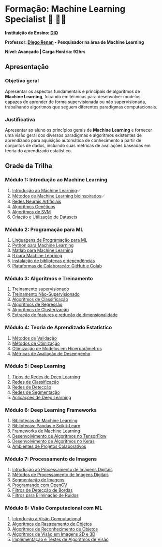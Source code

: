 # **Formação: Machine Learning Specialist** :robot: :woman_technologist:
**Instituição de Ensino: [DIO](https://www.dio.me/)**

**Professor: [Diego Renan](https://www.linkedin.com/in/diego-renan-bruno-48194484/)  - Pesquisador na área de Machine Learning**

**Nível: Avançado | Carga Horária: 92hrs**

## Apresentação

### Objetivo geral

Apresentar os aspectos fundamentais e principais de algoritmos de **Machine Learning**, focando em técnicas para desenvolver modelos capazes de aprender de forma supervisionada ou não supervisionada, trabalhando algoritmos que seguem diferentes paradigmas computacionais.

### Justificativa

Apresentar ao aluno os princípios gerais de **Machine Learning** e fornecer uma visão geral dos diversos paradigmas e algoritmos existentes de aprendizado para aquisição automática de conhecimento a partir de conjuntos de dados, incluindo suas métricas de avaliações baseadas em teoria do aprendizado estatístico.

## Grade da Trilha

### Módulo 1: Introdução ao Machine Learning

1. [Introdução ao Machine Learning](https://github.com/AlineGorischF/dio-desafio-github-primeiro-repositorio-trilha-estudos-ds/blob/main/Forma%C3%A7%C3%B5es/Forma%C3%A7%C3%A3o%20Machine%20Learning%20Specialist/Certificados/60EB7260.pdf):white_check_mark:
2. [Métodos de Machine Learning bioinspirados](https://github.com/AlineGorischF/dio-desafio-github-primeiro-repositorio-trilha-estudos-ds/blob/main/Forma%C3%A7%C3%B5es/Forma%C3%A7%C3%A3o%20Machine%20Learning%20Specialist/Certificados/8422722A.pdf):white_check_mark:
3. [Redes Neurais Artificiais]()
4. [Algoritmos Genéticos]()
5. [Algoritmos de SVM]()
6. [Criação e Utilização de Datasets]()

### Módulo 2: Programação para ML

1. [Linguagens de Programação para ML]()
2. [Python para Machine Learning]()
3. [Matlab para Machine Learning]()
4. [R para Machine Learning]()
5. [Instalação de bibliotecas e dependências]()
6. [Plataformas de Colaboração: GitHub e Colab]()

### Módulo 3: Algoritmos e Treinamento

1. [Treinamento supervisionado]()
2. [Treinamento Não-Supervisionado]()
3. [Algoritmos de Classificação]()
4. [Algoritmos de Regressão]()
5. [Algoritmos de Clusterização]()
6. [Extração de features e redução de dimensionalidade]()

### Módulo 4: Teoria de Aprendizado Estatístico

1. [Métodos de Validação]()
2. [Métodos de Otimização]()
3. [Otimização de Modelos em Hiperparâmetros]()
4. [Métricas de Avaliação de Desempenho]()

### Módulo 5: Deep Learning

1. [Tipos de Redes de Deep Learning]()
2. [Redes de Classificação]()
3. [Redes de Detecção]()
4. [Redes de Segmentação]()
5. [Aplicações de Deep Learning]()

### Módulo 6: Deep Learning Frameworks

1. [Bibliotecas de Machine Learning]()
2. [Bibliotecas: Pandas e Scikit-Learn]()
3. [Frameworks de Machine Learning]()
4. [Desenvolvimento de Algoritmos no TensorFlow]()
5. [Desenvolvimento de Algoritmos no Keras]()
6. [Ambientes de Projetos Colaborativos]()

### Módulo 7: Processamento de Imagens

1. [Introdução ao Processamento de Imagens Digitais]()
2. [Métodos de Processamento de Imagens Digitais]()
3. [Segmentação de Imagens]()
4. [Programando com OpenCV]()
5. [Filtros de Detecção de Bordas]()
6. [Filtros para Eliminação de Ruídos]()

### Módulo 8: Visão Computacional com ML

1. [Introdução à Visão Computacional]()
2. [Algoritmos de Rastreamento de Objetos]()
3. [Algoritmos de Reconhecimento de Objetos]()
4. [Algoritmos de Visão em Imagens 2D e 3D]()
5. [Implementação e Testes de Algoritmos de Visão]()
